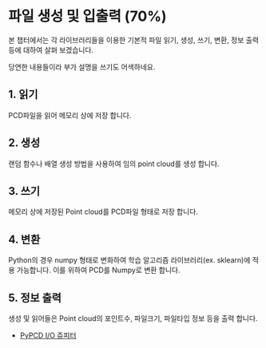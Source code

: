 # 파일 생성 및 입출력 \(70%\)

본 챕터에서는 각 라이브러리들을 이용한 기본적 파일 읽기, 생성, 쓰기, 변환, 정보 출력 등에 대하여 살펴 보겠습니다.

당연한 내용들이라 부가 설명을 쓰기도 어색하네요.

## 1. 읽기

PCD파일을 읽어 메모리 상에 저장 합니다.

## 2. 생성

랜덤 함수나 배열 생성 방법을 사용하여 임의 point cloud를 생성 합니다.

## 3. 쓰기

메모리 상에 저장된 Point cloud를 PCD파일 형태로 저장 합니다.

## 4. 변환

Python의 경우 numpy 형태로 변화하여 학습 알고리즘 라이브러리\(ex. sklearn\)에 적용 가능합니다. 이를 위하여 PCD를 Numpy로 변환 합니다.

## 5. 정보 출력

생성 및 읽어들은 Point cloud의 포인트수, 파일크기, 파일타입 정보 등을 출력 합니다.

* [PyPCD I/O 쥬피터](https://github.com/adioshun/gitBook_Tutorial_PCL/blob/master/Beginner/Part01-Chapter01-pyPCD.ipynb)

